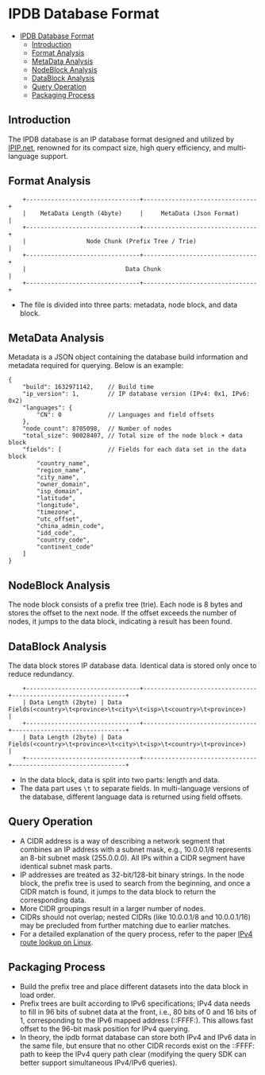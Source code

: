 # IPDB Database Format

<!-- TOC -->
* [IPDB Database Format](#ipdb-database-format)
  * [Introduction](#introduction)
  * [Format Analysis](#format-analysis)
  * [MetaData Analysis](#metadata-analysis)
  * [NodeBlock Analysis](#nodeblock-analysis)
  * [DataBlock Analysis](#datablock-analysis)
  * [Query Operation](#query-operation)
  * [Packaging Process](#packaging-process)
<!-- TOC -->

## Introduction

The IPDB database is an IP database format designed and utilized by [IPIP.net](https://www.ipip.net/), renowned for its compact size, high query efficiency, and multi-language support.

## Format Analysis

```shell
    +--------------------------------+--------------------------------+
    |    MetaData Length (4byte)     |     MetaData (Json Format)     |
    +--------------------------------+--------------------------------+
    |                 Node Chunk (Prefix Tree / Trie)                 |
    +--------------------------------+--------------------------------+
    |                            Data Chunk                           |
    +--------------------------------+--------------------------------+
```

* The file is divided into three parts: metadata, node block, and data block.

## MetaData Analysis

Metadata is a JSON object containing the database build information and metadata required for querying. Below is an example:

```shell
{
    "build": 1632971142,    // Build time
    "ip_version": 1,        // IP database version (IPv4: 0x1, IPv6: 0x2)
    "languages": {
        "CN": 0             // Languages and field offsets
    },
    "node_count": 8705098,  // Number of nodes
    "total_size": 90028407, // Total size of the node block + data block
    "fields": [             // Fields for each data set in the data block
        "country_name",
        "region_name",
        "city_name",
        "owner_domain",
        "isp_domain",
        "latitude",
        "longitude",
        "timezone",
        "utc_offset",
        "china_admin_code",
        "idd_code",
        "country_code",
        "continent_code"
    ]
}
```

## NodeBlock Analysis

The node block consists of a prefix tree (trie). Each node is 8 bytes and stores the offset to the next node. If the offset exceeds the number of nodes, it jumps to the data block, indicating a result has been found.

## DataBlock Analysis

The data block stores IP database data. Identical data is stored only once to reduce redundancy.

```shell
    +--------------------------------+--------------------------------+--------------------------------+
    | Data Length (2byte) | Data Fields(<country>\t<province>\t<city>\t<isp>\t<country>\t<province>)   |
    +--------------------------------+--------------------------------+--------------------------------+
    | Data Length (2byte) | Data Fields(<country>\t<province>\t<city>\t<isp>\t<country>\t<province>)   |
    +--------------------------------+--------------------------------+--------------------------------+
```

* In the data block, data is split into two parts: length and data.
* The data part uses `\t` to separate fields. In multi-language versions of the database, different language data is returned using field offsets.

## Query Operation

* A CIDR address is a way of describing a network segment that combines an IP address with a subnet mask, e.g., 10.0.0.1/8 represents an 8-bit subnet mask (255.0.0.0). All IPs within a CIDR segment have identical subnet mask parts. 
* IP addresses are treated as 32-bit/128-bit binary strings. In the node block, the prefix tree is used to search from the beginning, and once a CIDR match is found, it jumps to the data block to return the corresponding data. 
* More CIDR groupings result in a larger number of nodes. 
* CIDRs should not overlap; nested CIDRs (like 10.0.0.1/8 and 10.0.0.1/16) may be precluded from further matching due to earlier matches. 
* For a detailed explanation of the query process, refer to the paper [IPv4 route lookup on Linux](https://vincent.bernat.ch/en/blog/2017-ipv4-route-lookup-linux).

## Packaging Process

* Build the prefix tree and place different datasets into the data block in load order. 
* Prefix trees are built according to IPv6 specifications; IPv4 data needs to fill in 96 bits of subnet data at the front, i.e., 80 bits of 0 and 16 bits of 1, corresponding to the IPv6 mapped address (::FFFF:<IPv4>). This allows fast offset to the 96-bit mask position for IPv4 querying. 
* In theory, the ipdb format database can store both IPv4 and IPv6 data in the same file, but ensure that no other CIDR records exist on the ::FFFF: path to keep the IPv4 query path clear (modifying the query SDK can better support simultaneous IPv4/IPv6 queries).